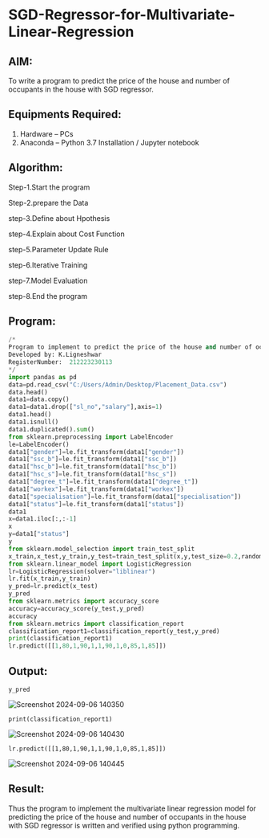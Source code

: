 # SGD-Regressor-for-Multivariate-Linear-Regression

## AIM:
To write a program to predict the price of the house and number of occupants in the house with SGD regressor.

## Equipments Required:
1. Hardware – PCs
2. Anaconda – Python 3.7 Installation / Jupyter notebook

## Algorithm:
Step-1.Start the program

Step-2.prepare the Data 

step-3.Define about Hpothesis

step-4.Explain about Cost Function

step-5.Parameter Update Rule

step-6.Iterative Training

step-7.Model Evaluation

step-8.End the program

## Program:
```py
/*
Program to implement to predict the price of the house and number of occupants in the house with SGD regressor.
Developed by: K.Ligneshwar
RegisterNumber:  212223230113
*/
import pandas as pd
data=pd.read_csv("C:/Users/Admin/Desktop/Placement_Data.csv")
data.head()
data1=data.copy()
data1=data1.drop(["sl_no","salary"],axis=1)
data1.head()
data1.isnull()
data1.duplicated().sum()
from sklearn.preprocessing import LabelEncoder
le=LabelEncoder()
data1["gender"]=le.fit_transform(data1["gender"])
data1["ssc_b"]=le.fit_transform(data1["ssc_b"])   
data1["hsc_b"]=le.fit_transform(data1["hsc_b"])
data1["hsc_s"]=le.fit_transform(data1["hsc_s"])
data1["degree_t"]=le.fit_transform(data1["degree_t"])
data1["workex"]=le.fit_transform(data1["workex"])
data1["specialisation"]=le.fit_transform(data1["specialisation"])
data1["status"]=le.fit_transform(data1["status"])
data1
x=data1.iloc[:,:-1]
x
y=data1["status"]
y
from sklearn.model_selection import train_test_split
x_train,x_test,y_train,y_test=train_test_split(x,y,test_size=0.2,random_state=0)
from sklearn.linear_model import LogisticRegression
lr=LogisticRegression(solver="liblinear")
lr.fit(x_train,y_train)
y_pred=lr.predict(x_test)
y_pred
from sklearn.metrics import accuracy_score
accuracy=accuracy_score(y_test,y_pred)
accuracy
from sklearn.metrics import classification_report
classification_report1=classification_report(y_test,y_pred)
print(classification_report1)
lr.predict([[1,80,1,90,1,1,90,1,0,85,1,85]])
```

## Output:
```
y_pred
```
![Screenshot 2024-09-06 140350](https://github.com/user-attachments/assets/f335547f-d1b7-43e1-843b-306293036c23)

```
print(classification_report1)
```
![Screenshot 2024-09-06 140430](https://github.com/user-attachments/assets/95a42dc0-5811-4f31-8437-eaa40f631eb5)

```
lr.predict([[1,80,1,90,1,1,90,1,0,85,1,85]])
```
![Screenshot 2024-09-06 140445](https://github.com/user-attachments/assets/db6dceb0-9f76-4c63-af96-93bd3b2b1129)


## Result:
Thus the program to implement the multivariate linear regression model for predicting the price of the house and number of occupants in the house with SGD regressor is written and verified using python programming.
